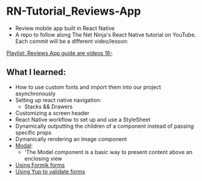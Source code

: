 # RN-Tutorial_Reviews-App

- Review mobile app built in React Native
- A repo to follow along The Net Ninja's React Native tutorial on YouTube. Each commit will be a different video/lesson:

[Playlist: Reviews App guide are videos 16-](https://www.youtube.com/playlist?list=PL4cUxeGkcC9ixPU-QkScoRBVxtPPzVjrQ)

## What I learned:

- How to use custom fonts and import them into our project asynchronously
- Setting up react native navigation:
  - Stacks && Drawers
- Customizing a screen header
- React Native workflow to set up and use a StyleSheet
- Dynamically outputting the children of a component instead of passing specific props
- Dymanically rendering an Image component
- [Modal](https://reactnative.dev/docs/modal):
  - 'The Model component is a basic way to present content above an enclosing view
- [Using Formik forms](https://formik.org/docs/guides/react-native)
- [Using Yup to validate forms](https://www.npmjs.com/package/yup)
